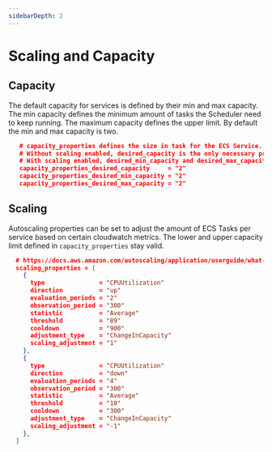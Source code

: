```yaml
---
sidebarDepth: 2
---
```


# Scaling and Capacity

## Capacity

The default capacity for services is defined by their min and max capacity. The min capacity defines the minimum amount of tasks the Scheduler need to keep running. The maximum capacity defines the upper limit. By default the min and max capacity is two.

```json
   # capacity_properties defines the size in task for the ECS Service.
   # Without scaling enabled, desired_capacity is the only necessary property
   # With scaling enabled, desired_min_capacity and desired_max_capacity define the lower and upper boundary in task size
   capacity_properties_desired_capacity     = "2"
   capacity_properties_desired_min_capacity = "2"
   capacity_properties_desired_max_capacity = "2"
```

## Scaling

Autoscaling properties can be set to adjust the amount of ECS Tasks per service based on certain cloudwatch metrics. The lower and upper capacity limit defined in `capacity_properties` stay valid.

```json
  # https://docs.aws.amazon.com/autoscaling/application/userguide/what-is-application-auto-scaling.html
  scaling_properties = [
    {
      type               = "CPUUtilization"
      direction          = "up"
      evaluation_periods = "2"
      observation_period = "300"
      statistic          = "Average"
      threshold          = "89"
      cooldown           = "900"
      adjustment_type    = "ChangeInCapacity"
      scaling_adjustment = "1"
    },
    {
      type               = "CPUUtilization"
      direction          = "down"
      evaluation_periods = "4"
      observation_period = "300"
      statistic          = "Average"
      threshold          = "10"
      cooldown           = "300"
      adjustment_type    = "ChangeInCapacity"
      scaling_adjustment = "-1"
    },
  ]
```

